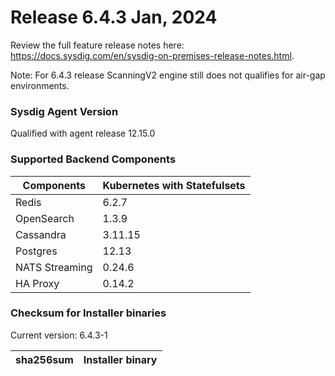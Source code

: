 Release 6.4.3 Jan, 2024
===

Review the full feature release notes here: https://docs.sysdig.com/en/sysdig-on-premises-release-notes.html.

Note: For 6.4.3 release ScanningV2 engine still does not qualifies for air-gap environments.

### Sysdig Agent Version

Qualified with agent release 12.15.0

### Supported Backend Components

| **Components** | **Kubernetes with Statefulsets** |
|---|---|
| Redis                      | 6.2.7 |
| OpenSearch                 | 1.3.9 |
| Cassandra                  | 3.11.15 |
| Postgres                   | 12.13 |
| NATS Streaming             | 0.24.6 |
| HA Proxy                   | 0.14.2 |


### Checksum for Installer binaries

Current version: 6.4.3-1

| **sha256sum** | **Installer binary** |
|---|---|

